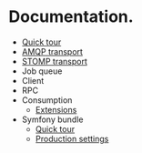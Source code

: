 # Documentation.

* [Quick tour](quick_tour.md)
* [AMQP transport](amqp.md)
* [STOMP transport](stomp.md)
* Job queue
* Client
* RPC 
* Consumption
    * [Extensions](consumption/extensions.md)
* Symfony bundle
    * [Quick tour](bundle/quick_tour.md)
    * [Production settings](bundle/production_settings.md)